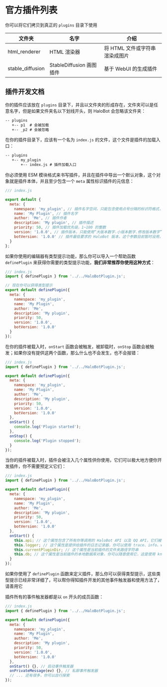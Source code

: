 # 官方插件列表

你可以将它们拷贝到真正的 `plugins` 目录下使用

|文件夹|名字|介绍|
|----|----|----|
|html_renderer|HTML 渲染器|将 HTML 文件或字符串渲染成图片|
|stable_diffusion|StableDiffusion 画图插件|基于 WebUI 的生成插件|

## 插件开发文档

你的插件应该放在 `plugins` 目录下，并且以文件夹的形成存在，文件夹可以是任意名字，但是如果文件夹名以下划线开头，则 HaloBot 会忽略该文件夹：

```txt
-- plugins
   +-- p1  # 会被加载
   +-- _p2 # 会被忽略
```

在你的插件目录下，应该有一个名为 `index.js` 的文件，这个文件是插件的加载入口：

```txt
-- plugins
   +-- my_plugin
       +-- index.js # 插件加载入口
```

你必须使用 ESM 模块格式来书写插件，并且在插件中导出一个默认对象，这个对象就是插件本体，并且至少包含一个 `meta` 属性标识插件的元信息：

```js
/// index.js

export default {
  meta: {
    namespace: 'my_plugin', // 插件名字空间，只能包含使用点号分隔的标识符格式，如：a.b.c、abc.efg 或者就是单纯的 abc。每个标识符不能以数字开头，合法字符集只有数字、大小写字母、点号和下划线
    name: 'My Plugin', // 插件名字
    author: 'Me', // 插件作者
    description: 'My plugin', // 插件描述
    priority: 50, // 插件加载优先级，1~100 的整数
    version: '1.0.0', // 插件版本，只能使用“大版本数字.小版本数字.修改版本数字”的格式，并且不允许多个前缀 0
    botVersion: '1.0.0' // 插件最低要求的 HaloBot 版本，这个参数目前暂时没用，但是仍然会进行校验
  }
};
```

如果你使用的编辑器有类型提示功能，那么你可以导入一个帮助函数 `definePlugin` 来获得你需要的类型提示功能，**我们非常推荐你使用这种方式**：

```js
/// index.js
import { definePlugin } from '../../HaloBotPlugin.js';

// 现在你可以获得类型提示
export default definePlugin({
  meta: {
    namespace: 'my_plugin',
    name: 'My Plugin',
    author: 'Me',
    description: 'My plugin',
    priority: 50,
    version: '1.0.0',
    botVersion: '1.0.0'
  }
});
```

在你的插件被载入时，`onStart` 函数会被触发，被卸载时，`onStop` 函数会被触发；如果你没有提供这两个函数，那么什么也不会发生，也不会报错：

```js
/// index.js
import { definePlugin } from '../../HaloBotPlugin.js';

export default definePlugin({
  meta: {
    namespace: 'my_plugin',
    name: 'My Plugin',
    author: 'Me',
    description: 'My plugin',
    priority: 50,
    version: '1.0.0',
    botVersion: '1.0.0'
  },
  onStart() {
    console.log('Plugin started');
  },
  onStop() {
    console.log('Plugin stopped');
  }
});
```

当你的插件被载入时，插件会被注入几个属性供你使用，它们可以极大地方便你开发插件，你不需要预定义它们：

```js
/// index.js
import { definePlugin } from '../../HaloBotPlugin.js';

export default definePlugin({
  meta: {
    namespace: 'my_plugin',
    name: 'My Plugin',
    author: 'Me',
    description: 'My plugin',
    priority: 50,
    version: '1.0.0',
    botVersion: '1.0.0'
  },
  onStart() {
    this.api; // 这个属性包含了所有你等调用的 HaloBot API 以及 QQ API，它们被打包成了一个对象
    this.logger; // 这个属性是提供给插件的日志记录器，你可以使用 trace、info、warn 等成员函数来输出日志，所以我们不推荐在插件中使用 console.log
    this.currentPluginDir; // 这个属性是当前插件的文件夹路径字符串
    this.db; // 这个属性是当前插件的本地数据库对象，你可以随意使用它，这是使用 knex.js 提供的 SQL 访问器，具体请见：https://knexjs.org/
  }
});
```

如果你使用了 `definePlugin` 函数来定义插件，那么你可以获得类型提示，这些类型提示已经非常详细了，可以帮你得知插件开发的其他事件触发器和使用方法了，请善用它

插件所有的事件触发器都是以 `on` 开头的成员函数：

```js
/// index.js
import { definePlugin } from '../../HaloBotPlugin.js';

export default definePlugin({
  meta: {
    namespace: 'my_plugin',
    name: 'My Plugin',
    author: 'Me',
    description: 'My plugin',
    priority: 50,
    version: '1.0.0',
    botVersion: '1.0.0'
  },
  onStart() {}, // 启动事件触发器
  onPrivateMessage(ev) {}, // 私聊事件触发器
  // ... 还有很多，你可以自行探索
});
```
